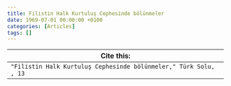 ```yaml
---
title: Filistin Halk Kurtuluş Cephesinde bölünmeler
date: 1969-07-01 00:00:00 +0100
categories: [Articles]
tags: []
---
```




| Cite this:   |
|--------|
| ```"Filistin Halk Kurtuluş Cephesinde bölünmeler," Türk Solu, , 13```

 